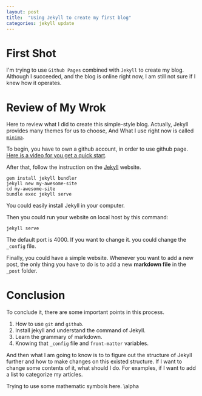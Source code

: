 ```yaml
---
layout: post
title:  "Using Jekyll to create my first blog"
categories: jekyll update
---
```

# First Shot
I'm trying to use `Github Pages` combined with `Jekyll` to create my blog.
Although I succeeded, and the blog is online right now, I am still not sure if I knew how it operates.

# Review of My Wrok
Here to review what I did to create this simple-style blog.
Actually, Jekyll provides many themes for us to choose, And What I use right now is called [`minima`](https://github.com/jekyll/minima).

To begin, you have to own a github account, in order to use github page.
[Here is a video for you get a quick start](https://www.youtube.com/watch?v=RaKX4A5EiQoa).

After that, follow the instruction on the [Jekyll](https://jekyllrb.com) website.
```
gem install jekyll bundler
jekyll new my-awesome-site
cd my-awesome-site
bundle exec jekyll serve
```
You could easily install Jekyll in your computer.

Then you could run your website on local host by this command:
```
jekyll serve
```
The default port is 4000. If you want to change it. you could change the `_config` file.

Finally, you could have a simple website.
Whenever you want to add a new post, the only thing you have to do is to add a new **markdown file** in the `_post` folder.

# Conclusion
To conclude it, there are some important points in this process.
1. How to use `git` and `github`.
2. Install jekyll and understand the command of Jekyll.
3. Learn the grammary of markdown.
4. Knowing that `_config` file and `front-matter` variables.

And then what I am going to know is to to figure out the structure of Jekyll further and how to make changes on this existed structure. If I want to change some contents of it, what should I do.
For examples, if I want to add a list to categorize my articles.

Trying to use some mathematic symbols here.
\alpha

